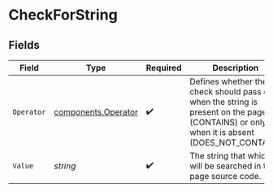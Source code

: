 # CheckForString


## Fields

| Field                                                                                                                                      | Type                                                                                                                                       | Required                                                                                                                                   | Description                                                                                                                                |
| ------------------------------------------------------------------------------------------------------------------------------------------ | ------------------------------------------------------------------------------------------------------------------------------------------ | ------------------------------------------------------------------------------------------------------------------------------------------ | ------------------------------------------------------------------------------------------------------------------------------------------ |
| `Operator`                                                                                                                                 | [components.Operator](../../models/components/operator.md)                                                                                 | :heavy_check_mark:                                                                                                                         | Defines whether the check should pass only when the string is present on the page (CONTAINS) or only when it is absent (DOES_NOT_CONTAIN). |
| `Value`                                                                                                                                    | *string*                                                                                                                                   | :heavy_check_mark:                                                                                                                         | The string that which will be searched in the page source code.                                                                            |